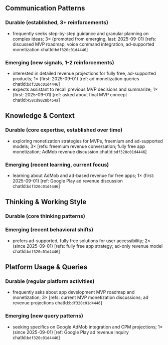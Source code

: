 ## Communication Patterns
### Durable (established, 3+ reinforcements)
- frequently seeks step-by-step guidance and granular planning on complex ideas; 3× (promoted from emerging, last: 2025-09-01) [refs: discussed MVP roadmap, voice command integration, ad-supported monetization chatId:`bdf320c01d4446`]

### Emerging (new signals, 1-2 reinforcements)
- interested in detailed revenue projections for fully free, ad-supported products; 1× (first: 2025-09-01) [ref: ad monetization queries chatId:`bdf320c01d4446`]
- expects assistant to recall previous MVP decisions and summarize; 1× (first: 2025-09-01) [ref: asked about final MVP concept chatId:`458cd9028b454a`]

## Knowledge & Context
### Durable (core expertise, established over time)
- exploring monetization strategies for MVPs, freemium and ad-supported models; 3× [refs: freemium revenue conversation; fully free app monetization; AdMob revenue discussion chatId:`bdf320c01d4446`]

### Emerging (recent learning, current focus)
- learning about AdMob and ad-based revenue for free apps; 1× (first: 2025-09-01) [ref: Google Play ad revenue discussion chatId:`bdf320c01d4446`]

## Thinking & Working Style
### Durable (core thinking patterns)

### Emerging (recent behavioral shifts)
- prefers ad-supported, fully free solutions for user accessibility; 2× (since 2025-09-01) [refs: fully free app strategy; ad-only revenue model chatId:`bdf320c01d4446`]

## Platform Usage & Queries
### Durable (regular platform activities)
- frequently asks about app development MVP roadmap and monetization; 3× [refs: current MVP monetization discussions; ad revenue projections chatId:`bdf320c01d4446`]

### Emerging (new query patterns)
- seeking specifics on Google AdMob integration and CPM projections; 1× (since 2025-09-01) [ref: Google Play ad revenue inquiry chatId:`bdf320c01d4446`]